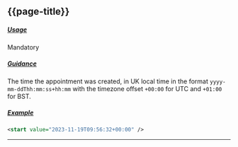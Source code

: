 ## {{page-title}}

<h5><ins>Usage</ins></h5>

<span class="mro-circle required" title="Required"></span> Mandatory

<h5><ins>Guidance</ins></h5>

The time the appointment was created, in UK local time in the format `yyyy-mm-ddThh:mm:ss+hh:mm` with the timezone offset `+00:00` for UTC and `+01:00` for BST.

<h5><ins>Example</ins></h5>

```xml
<start value="2023-11-19T09:56:32+00:00" />
```

---